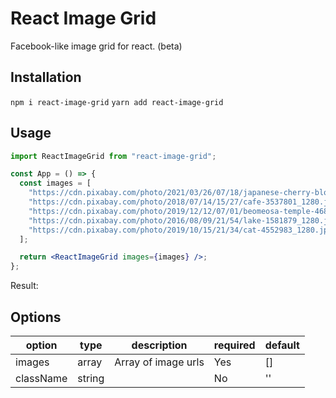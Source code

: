 # React Image Grid

Facebook-like image grid for react. (beta)

## Installation

`npm i react-image-grid`
`yarn add react-image-grid`

## Usage

```jsx
import ReactImageGrid from "react-image-grid";

const App = () => {
  const images = [
    "https://cdn.pixabay.com/photo/2021/03/26/07/18/japanese-cherry-blossoms-6125088_1280.jpg",
    "https://cdn.pixabay.com/photo/2018/07/14/15/27/cafe-3537801_1280.jpg",
    "https://cdn.pixabay.com/photo/2019/12/12/07/01/beomeosa-temple-4689959_1280.jpg",
    "https://cdn.pixabay.com/photo/2016/08/09/21/54/lake-1581879_1280.jpg",
    "https://cdn.pixabay.com/photo/2019/10/15/21/34/cat-4552983_1280.jpg",
  ];

  return <ReactImageGrid images={images} />;
};
```

Result:

## Options

| option    | type   | description         | required | default |
| --------- | ------ | ------------------- | -------- | ------- |
| images    | array  | Array of image urls | Yes      | []      |
| className | string |                     | No       | ''      |
